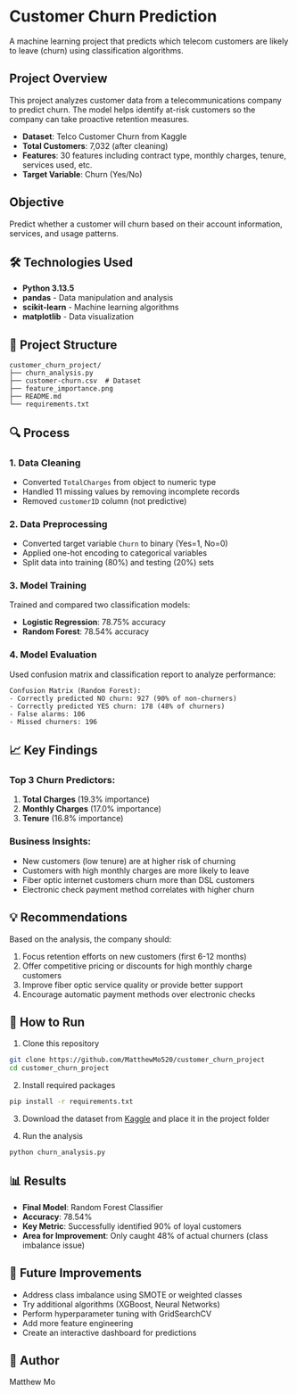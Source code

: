 # Customer Churn Prediction

A machine learning project that predicts which telecom customers are likely to leave (churn) using classification algorithms.

## Project Overview

This project analyzes customer data from a telecommunications company to predict churn. The model helps identify at-risk customers so the company can take proactive retention measures.

- **Dataset**: Telco Customer Churn from Kaggle
- **Total Customers**: 7,032 (after cleaning)
- **Features**: 30 features including contract type, monthly charges, tenure, services used, etc.
- **Target Variable**: Churn (Yes/No)

## Objective

Predict whether a customer will churn based on their account information, services, and usage patterns.

## 🛠️ Technologies Used

- **Python 3.13.5**
- **pandas** - Data manipulation and analysis
- **scikit-learn** - Machine learning algorithms
- **matplotlib** - Data visualization

## 📁 Project Structure
```
customer_churn_project/
├── churn_analysis.py          
├── customer-churn.csv  # Dataset
├── feature_importance.png  
├── README.md    
└── requirements.txt                  
```

## 🔍 Process

### 1. Data Cleaning
- Converted `TotalCharges` from object to numeric type
- Handled 11 missing values by removing incomplete records
- Removed `customerID` column (not predictive)

### 2. Data Preprocessing
- Converted target variable `Churn` to binary (Yes=1, No=0)
- Applied one-hot encoding to categorical variables
- Split data into training (80%) and testing (20%) sets

### 3. Model Training
Trained and compared two classification models:

- **Logistic Regression**: 78.75% accuracy
- **Random Forest**: 78.54% accuracy

### 4. Model Evaluation
Used confusion matrix and classification report to analyze performance:
```
Confusion Matrix (Random Forest):
- Correctly predicted NO churn: 927 (90% of non-churners)
- Correctly predicted YES churn: 178 (48% of churners)
- False alarms: 106
- Missed churners: 196
```

## 📈 Key Findings

### Top 3 Churn Predictors:
1. **Total Charges** (19.3% importance)
2. **Monthly Charges** (17.0% importance)
3. **Tenure** (16.8% importance)

### Business Insights:
- New customers (low tenure) are at higher risk of churning
- Customers with high monthly charges are more likely to leave
- Fiber optic internet customers churn more than DSL customers
- Electronic check payment method correlates with higher churn

## 💡 Recommendations

Based on the analysis, the company should:
1. Focus retention efforts on new customers (first 6-12 months)
2. Offer competitive pricing or discounts for high monthly charge customers
3. Improve fiber optic service quality or provide better support
4. Encourage automatic payment methods over electronic checks

## 🚀 How to Run

1. Clone this repository
```bash
git clone https://github.com/MatthewMo520/customer_churn_project
cd customer_churn_project
```

2. Install required packages
```bash
pip install -r requirements.txt
```

3. Download the dataset from [Kaggle](https://www.kaggle.com/datasets/blastchar/telco-customer-churn) and place it in the project folder

4. Run the analysis
```bash
python churn_analysis.py
```

## 📊 Results

- **Final Model**: Random Forest Classifier
- **Accuracy**: 78.54%
- **Key Metric**: Successfully identified 90% of loyal customers
- **Area for Improvement**: Only caught 48% of actual churners (class imbalance issue)

## 🔮 Future Improvements

- Address class imbalance using SMOTE or weighted classes
- Try additional algorithms (XGBoost, Neural Networks)
- Perform hyperparameter tuning with GridSearchCV
- Add more feature engineering
- Create an interactive dashboard for predictions

## 👤 Author

Matthew Mo